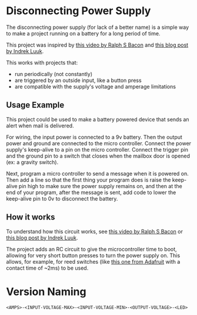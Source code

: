 # Disconnecting Power Supply #

The disconnecting power supply (for lack of a better name) is a simple way to make a project running on a battery for a long period of time.

This project was inspired by [this video by Ralph S Bacon](https://www.youtube.com/watch?v=g1rbIG2BO0U) and [this blog post by Indrek Luuk](https://circuitjournal.com/arduino-auto-power-off). 

This works with projects that: 

- run periodically (not constantly)
- are triggered by an outside input, like a button press
- are compatible with the supply's voltage and amperage limitations

## Usage Example ##

This project could be used to make a battery powered device that sends an alert when mail is delivered. 

For wiring, the input power is connected to a 9v battery. Then the output power and ground are connected to the micro controller. Connect the power supply's keep-alive to a pin on the micro controller. Connect the trigger pin and the ground pin to a switch that closes when the mailbox door is opened (ex: a gravity switch). 

Next, program a micro controller to send a message when it is powered on. Then add a line so that the first thing your program does is raise the keep-alive pin high to make sure the power supply remains on, and then at the end of your program, after the message is sent, add code to lower the keep-alive pin to 0v to disconnect the battery.

## How it works ##

To understand how this circuit works, see [this video by Ralph S Bacon](https://www.youtube.com/watch?v=g1rbIG2BO0U) or [this blog post by Indrek Luuk](https://circuitjournal.com/arduino-auto-power-off). 

The project adds an RC circuit to give the microcontroller time to boot, allowing for very short button presses to turn the power supply on. This allows, for example, for reed switches (like [this one from Adafruit](https://www.adafruit.com/product/2384) with a contact time of ~2ms) to be used.

# Version Naming #

`<AMPS>-<INPUT-VOLTAGE-MAX>-<INPUT-VOLTAGE-MIN>-<OUTPUT-VOLTAGE>-<LED>`


